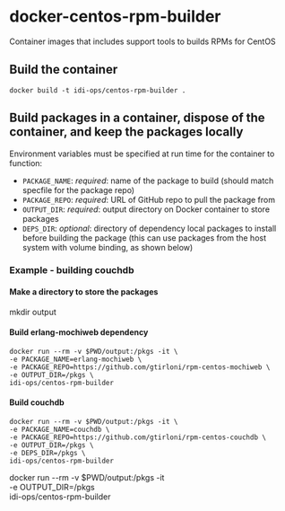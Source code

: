# docker-centos-rpm-builder
Container images that includes support tools to builds RPMs for CentOS

## Build the container

`docker build -t idi-ops/centos-rpm-builder .`

## Build packages in a container, dispose of the container, and keep the packages locally

 Environment variables must be specified at run time for the container to function:

 - `PACKAGE_NAME`: *required*: name of the package to build (should match specfile for the package repo)
 - `PACKAGE_REPO`: *required*: URL of GitHub repo to pull the package from
 - `OUTPUT_DIR`: *required*: output directory on Docker container to store packages
 - `DEPS_DIR`: *optional*: directory of dependency local packages to install before building the package (this can use packages from the host system with volume binding, as shown below)

### Example - building couchdb

#### Make a directory to store the packages

mkdir output

#### Build erlang-mochiweb dependency

```
docker run --rm -v $PWD/output:/pkgs -it \
-e PACKAGE_NAME=erlang-mochiweb \
-e PACKAGE_REPO=https://github.com/gtirloni/rpm-centos-mochiweb \
-e OUTPUT_DIR=/pkgs \
idi-ops/centos-rpm-builder
```

#### Build couchdb

```
docker run --rm -v $PWD/output:/pkgs -it \
-e PACKAGE_NAME=couchdb \
-e PACKAGE_REPO=https://github.com/gtirloni/rpm-centos-couchdb \
-e OUTPUT_DIR=/pkgs \
-e DEPS_DIR=/pkgs \
idi-ops/centos-rpm-builder
```

docker run --rm -v $PWD/output:/pkgs -it \
-e OUTPUT_DIR=/pkgs \
idi-ops/centos-rpm-builder
